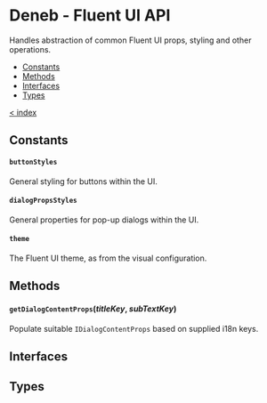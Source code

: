 # Deneb - Fluent UI API

Handles abstraction of common Fluent UI props, styling and other operations.

-   [Constants](#constants)
-   [Methods](#methods)
-   [Interfaces](#interfaces)
-   [Types](#types)

[< index](../README.md)

## Constants

#### `buttonStyles`

General styling for buttons within the UI.

#### `dialogPropsStyles`

General properties for pop-up dialogs within the UI.

#### `theme`

The Fluent UI theme, as from the visual configuration.

## Methods

#### `getDialogContentProps`(_titleKey_, _subTextKey_)

Populate suitable `IDialogContentProps` based on supplied i18n keys.

## Interfaces

## Types
